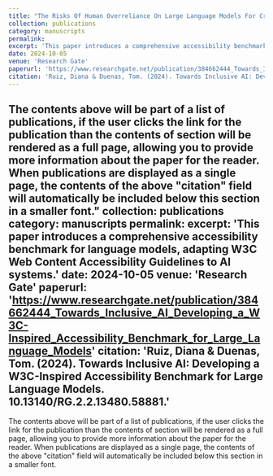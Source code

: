 ```yaml
---
title: "The Risks Of Human Overreliance On Large Language Models For Critical Thinking"
collection: publications
category: manuscripts
permalink: 
excerpt: 'This paper introduces a comprehensive accessibility benchmark for language models, adapting W3C Web Content Accessibility Guidelines to AI systems.'
date: 2024-10-05
venue: 'Research Gate'
paperurl: 'https://www.researchgate.net/publication/384662444_Towards_Inclusive_AI_Developing_a_W3C-Inspired_Accessibility_Benchmark_for_Large_Language_Models'
citation: 'Ruiz, Diana & Duenas, Tom. (2024). Towards Inclusive AI: Developing a W3C-Inspired Accessibility Benchmark for Large Language Models. 10.13140/RG.2.2.13480.58881.'
---
```


The contents above will be part of a list of publications, if the user clicks the link for the publication than the contents of section will be rendered as a full page, allowing you to provide more information about the paper for the reader. When publications are displayed as a single page, the contents of the above "citation" field will automatically be included below this section in a smaller font."
collection: publications
category: manuscripts
permalink: 
excerpt: 'This paper introduces a comprehensive accessibility benchmark for language models, adapting W3C Web Content Accessibility Guidelines to AI systems.'
date: 2024-10-05
venue: 'Research Gate'
paperurl: 'https://www.researchgate.net/publication/384662444_Towards_Inclusive_AI_Developing_a_W3C-Inspired_Accessibility_Benchmark_for_Large_Language_Models'
citation: 'Ruiz, Diana & Duenas, Tom. (2024). Towards Inclusive AI: Developing a W3C-Inspired Accessibility Benchmark for Large Language Models. 10.13140/RG.2.2.13480.58881.'
---

The contents above will be part of a list of publications, if the user clicks the link for the publication than the contents of section will be rendered as a full page, allowing you to provide more information about the paper for the reader. When publications are displayed as a single page, the contents of the above "citation" field will automatically be included below this section in a smaller font.
